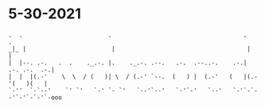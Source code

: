 # 5-30-2021 

 ```                                                                                                                                                      
 .  .                        .                                     .             .    
_|_ |                        |                                     |             |    
 |  |--. .-.   .  .    ._.-. |.    ._.-. .--.   .-.  .--..-.    .-.| .-. .-.  .-.|    
 |  |  |(.-'    \  \  / (   )| \  / (.-' `--.  (   ) |  (.-'   (   |(.-'(   )(   |    
 `-''  `-`--'    `' `'   `-' `- `'   `--'`--'   `-'`-'   `--'   `-'`-`--'`-'`-`-'`-ooo                                                                             
                                                                                      
 ```

